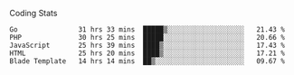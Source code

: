 Coding Stats
<!--START_SECTION:waka-->

```text
Go               31 hrs 33 mins  █████▒░░░░░░░░░░░░░░░░░░░   21.43 %
PHP              30 hrs 25 mins  █████░░░░░░░░░░░░░░░░░░░░   20.66 %
JavaScript       25 hrs 39 mins  ████▒░░░░░░░░░░░░░░░░░░░░   17.43 %
HTML             25 hrs 20 mins  ████▒░░░░░░░░░░░░░░░░░░░░   17.21 %
Blade Template   14 hrs 14 mins  ██▒░░░░░░░░░░░░░░░░░░░░░░   09.67 %
```

<!--END_SECTION:waka-->
